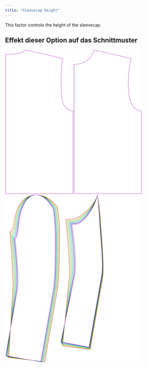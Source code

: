 ```yaml
---
title: "Sleevecap height"
---
```


This factor controls the height of the sleevecap.

## Effekt dieser Option auf das Schnittmuster

![This image shows the effect of this option by superimposing several variants that have a different value for this option](bent_sleevecapheight_sample.svg "Effect of this option on the pattern")
